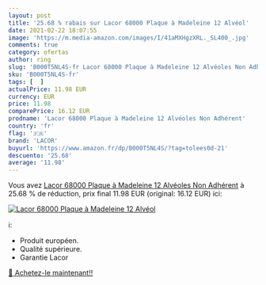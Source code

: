 ```yaml
---
layout: post
title: '25.68 % rabais sur Lacor 68000 Plaque à Madeleine 12 Alvéol'
date: 2021-02-22 18:07:55
image: 'https://m.media-amazon.com/images/I/41aMXHgzXRL._SL400_.jpg'
comments: true
category: ofertas
author: ring
slug: 'B000T5NL4S-fr Lacor 68000 Plaque à Madeleine 12 Alvéoles Non Adhérent'
sku: 'B000T5NL4S-fr'
tags: [  ]
actualPrice: 11.98 EUR
currency: EUR
price: 11.98
comparePrice: 16.12 EUR
prodname: 'Lacor 68000 Plaque à Madeleine 12 Alvéoles Non Adhérent'
country: 'fr'
flag: '🇫🇷'
brand: 'LACOR'
buyurl: 'https://www.amazon.fr/dp/B000T5NL4S/?tag=tolees0d-21'
descuento: '25.68'
average: '11.98'
---
```


Vous avez [Lacor 68000 Plaque à Madeleine 12 Alvéoles Non Adhérent](https://www.amazon.fr/dp/B000T5NL4S/?tag=tolees0d-21)  à  25.68 % de réduction, prix final  11.98 EUR (original: 16.12 EUR) ici:

[![Lacor 68000 Plaque à Madeleine 12 Alvéol](https://m.media-amazon.com/images/I/41aMXHgzXRL._SL400_.jpg)](https://www.amazon.fr/dp/B000T5NL4S/?tag=tolees0d-21)

ℹ️:

- Produit européen.
- Qualité supérieure.
- Garantie Lacor

[🛒 Achetez-le maintenant!!](https://www.amazon.fr/dp/B000T5NL4S/?tag=tolees0d-21)
